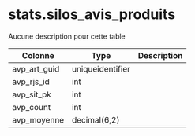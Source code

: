 # stats.silos_avis_produits

Aucune description pour cette table

Colonne|Type|Description
---|---|---
avp_art_guid|uniqueidentifier|
avp_rjs_id|int|
avp_sit_pk|int|
avp_count|int|
avp_moyenne|decimal(6,2)|
